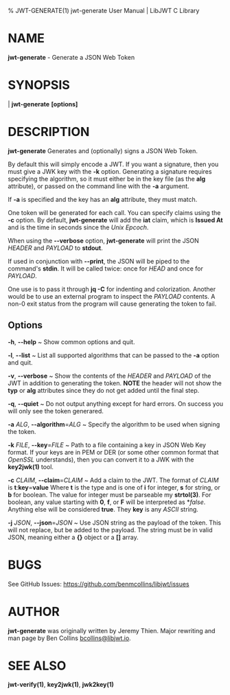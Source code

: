 % JWT-GENERATE(1) jwt-generate User Manual | LibJWT C Library

# NAME

**jwt-generate** - Generate a JSON Web Token

# SYNOPSIS

| **jwt-generate**  **\[options]**

# DESCRIPTION

**jwt-generate** Generates and (optionally) signs a JSON Web Token.

By default this will simply encode a JWT. If you want a signature, then
you must give a JWK key with the **-k** option. Generating a signature
requires specifying the algorithm, so it must either be in the key file
(as the **alg** attribute), or passed on the command line with the
**-a** argument.

If **-a** is specified and the key has an **alg** attribute, they must
match.

One token will be generated for each call. You can specify claims using the
**-c** option. By default, **jwt-generate** will add the **iat** claim, which
is **Issued At** and is the time in seconds since the *Unix Epcoch*.

When using the **\-\-verbose** option, **jwt-generate** will print the JSON
_HEADER_ and _PAYLOAD_ to **stdout**.

If used in conjunction with **\-\-print**, the JSON will be piped to the
command's **stdin**. It will be called twice: once for _HEAD_ and once for
_PAYLOAD_.

One use is to pass it through **jq -C** for indenting and colorization. Another
would be to use an external program to inspect the _PAYLOAD_ contents. A non-0
exit status from the program will cause generating the token to fail.

## Options

**\-h**, **\-\-help**
  ~ Show common options and quit.

**\-l**, **\-\-list**
  ~ List all supported algorithms that can be passed to the **-a** option
  and quit.

**\-v**, **\-\-verbose**
  ~ Show the contents of the _HEADER_ and _PAYLOAD_ of the JWT in addition
  to generating the token. **NOTE** the header will not show the **typ** or
  **alg** attributes since they do not get added until the final step.

**\-q**, **\-\-quiet**
  ~ Do not output anything except for hard errors. On success you will only
  see the token generared.

**\-a** _ALG_, **\-\-algorithm**=_ALG_
  ~ Specify the algorithm to be used when signing the token.

**\-k** _FILE_, **\-\-key**=_FILE_
  ~ Path to a file containing a key in JSON Web Key format. If your keys are
  in PEM or DER (or some other common format that _OpenSSL_ understands), then
  you can convert it to a JWK with the **key2jwk(1)** tool.

**\-c** _CLAIM_, **\-\-claim**=_CLAIM_
  ~ Add a claim to the JWT. The format of _CLAIM_ is **t**:**key**=**value**
  Where **t** is the type and is one of **i** for integer, **s** for string,
  or **b** for boolean. The value for integer must be parseable my **strtol(3)**.
  For boolean, any value starting with **0**, **f**, or **F** will be interpreted
  as **false*. Anything else will be considered **true**. They **key** is any
  *ASCII* string.

**\-j** _JSON_, **\-\-json**=_JSON_
  ~ Use JSON string as the payload of the token. This will not replace, but be added
  to the payload. The string must be in valid JSON, meaning either a **{}** object
  or a **[]** array.

# BUGS

See GitHub Issues: <https://github.com/benmcollins/libjwt/issues>

# AUTHOR

**jwt-generate** was originally written by Jeremy Thien. Major rewriting and man
page by Ben Collins <bcollins@libjwt.io>.

# SEE ALSO

**jwt-verify(1)**, **key2jwk(1)**, **jwk2key(1)**
